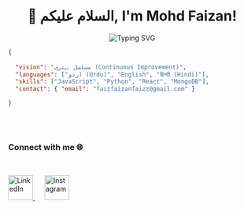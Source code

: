 <h1 align="center">👋 السلام علیکم, I'm Mohd Faizan!</h1>

<p align="center">
  <img src="https://readme-typing-svg.herokuapp.com?font=Poppins&size=28&pause=1000&color=0077B5&center=true&vCenter=true&width=600&lines=🔥+MERN+Stack+Developer;🚀+Full+Stack+Developer;⚛️+React.js+Developer;💻+Software+Engineer" alt="Typing SVG" />
</p>



```json
{
                                                                          
  "vision": "مسلسل بہتری (Continuous Improvement)",
  "languages": ["اردو (Urdu)", "English", "हिन्दी (Hindi)"],
  "skills": ["JavaScript", "Python", "React", "MongoDB"],
  "contact": { "email": "faizfaizanfaizz@gmail.com" }

}
```


<br>
<br>

### **Connect with me** 🌐  
<br>  

<p>
  <a href="https://www.linkedin.com/in/mohd-faizan-a806a828a/" target="_blank">
    <img src="https://cdn.jsdelivr.net/gh/devicons/devicon/icons/linkedin/linkedin-original.svg" alt="LinkedIn" width="50" height="50"/>
  </a>
  &nbsp;&nbsp;&nbsp;&nbsp;
  <a href="https://www.instagram.com/faixn.1/" target="_blank">
    <img src="https://upload.wikimedia.org/wikipedia/commons/a/a5/Instagram_icon.png" alt="Instagram" width="50" height="50"/>
  </a>
</p>





